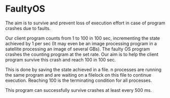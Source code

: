 # FaultyOS
The aim is to survive and prevent loss of execution effort in case of program crashes due to faults.  

Our client program counts from 1 to 100 in 100 sec, incrementing the state achieved by 1 per sec (It may even be an image processing program in a satellite processing an image of several GBs). The faulty OS program crashes the counting program at the set rate. Our aim is to help the client program survive this crash and reach 100 in 100 sec.  

This is done by saving the state achieved in a file. n processes are running the same program and are waiting on a filelock on this file to continue execution. Reaching 100 is the terminating condition for all processes.  

This program can successfully survive crashes at least every 500 ms.  
